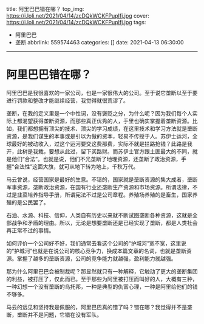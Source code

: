 title: 阿里巴巴错在哪？
top_img: https://i.loli.net/2021/04/14/zcDQkWCKFPupIfj.jpg
cover: https://i.loli.net/2021/04/14/zcDQkWCKFPupIfj.jpg
tags:
  - 阿里巴巴
  - 垄断
abbrlink: 559574463
categories: []
date: 2021-04-13 06:30:00
---

# 阿里巴巴错在哪？

阿里巴巴是我很喜欢的一家公司，也是一家很伟大的公司。至于说它垄断以至于要进行罚款和整改才能继续经营，我觉得就很荒谬了。

垄断，在我的定义里是一个中性词，没有褒贬之分，为什么呢？因为我们每个人实际上都渴望获得垄断资源，而那些真正优秀的人，手里也确实掌握着垄断资源。比如，我们都想拥有顶尖的技术、顶尖的学习成绩，在这里技术和学习方法就是垄断资源，是我们谋生的本事或是引以为傲的资本，轻易不传授于人。苏伊士运河，全球最好的被动收入，过这个运河要交这费那费，实际不就是拦路抢钱？此路是我开，此树是我栽，要想从此过，留下买路财。而苏伊士官方跟土匪最大的不同，就是他们“合法”。也就是说，他们不光垄断了地理资源，还垄断了政治资源，手握“合法性”这面大旗，就可从地下转为地上，千秋万代。

马云曾说，经营国家是最好的生意。不错的，国家就是垄断资源的集大成者，垄断军事资源，垄断政治资源，在国有行业还垄断生产资源和市场资源。所谓法律，不过是韭菜培养指导手册，所谓宪法不过是公司章程。养殖场养殖的是畜生，国家养殖的是公民罢了。

石油、水源、科技、信仰，人类自有历史以来就不断试图垄断各种资源，这就是全部战争和矛盾的理由。所以，无论是想要垄断还是已经实现了垄断，都是人类社会再正常不过的事情。

如何评价一个公司好不好，我们通常去看这个公司的“护城河”宽不宽，这里说的“护城河”也就是在说公司的核心竞争力，换成本篇文章的名词，也就是垄断资源。掌握了越多的垄断资源，公司的竞争能力就越强，盈利能力就越强。

那为什么阿里巴巴会被制裁呢？那显然就只有一种解释，它触动了更大的垄断集团的利益，被打压了，仅此而已。至于那些为阿里被打压而叫好的人，大概有三种，一种幻想一个没有垄断的乌托邦，一种是典型的仇富心理，一种是阿里给他们的钱不够多。

马云的远见和坚持我是佩服的，阿里巴巴真的错了吗？错在哪？我觉得并不是垄断，垄断并不是问题，它错在没有军队。